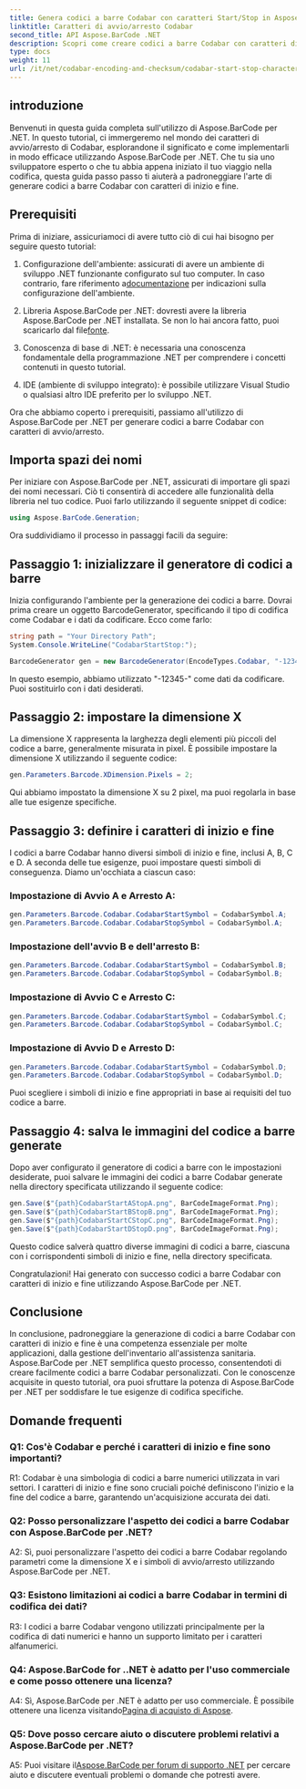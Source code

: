 ```yaml
---
title: Genera codici a barre Codabar con caratteri Start/Stop in Aspose.BarCode per .NET
linktitle: Caratteri di avvio/arresto Codabar
second_title: API Aspose.BarCode .NET
description: Scopri come creare codici a barre Codabar con caratteri di inizio e fine utilizzando Aspose.BarCode per .NET. Una guida passo passo per gli sviluppatori.
type: docs
weight: 11
url: /it/net/codabar-encoding-and-checksum/codabar-start-stop-characters/
---
```

## introduzione

Benvenuti in questa guida completa sull'utilizzo di Aspose.BarCode per .NET. In questo tutorial, ci immergeremo nel mondo dei caratteri di avvio/arresto di Codabar, esplorandone il significato e come implementarli in modo efficace utilizzando Aspose.BarCode per .NET. Che tu sia uno sviluppatore esperto o che tu abbia appena iniziato il tuo viaggio nella codifica, questa guida passo passo ti aiuterà a padroneggiare l'arte di generare codici a barre Codabar con caratteri di inizio e fine.

## Prerequisiti

Prima di iniziare, assicuriamoci di avere tutto ciò di cui hai bisogno per seguire questo tutorial:

1.  Configurazione dell'ambiente: assicurati di avere un ambiente di sviluppo .NET funzionante configurato sul tuo computer. In caso contrario, fare riferimento a[documentazione](https://reference.aspose.com/barcode/net/) per indicazioni sulla configurazione dell'ambiente.

2. Libreria Aspose.BarCode per .NET: dovresti avere la libreria Aspose.BarCode per .NET installata. Se non lo hai ancora fatto, puoi scaricarlo dal file[fonte](https://releases.aspose.com/barcode/net/).

3. Conoscenza di base di .NET: è necessaria una conoscenza fondamentale della programmazione .NET per comprendere i concetti contenuti in questo tutorial.

4. IDE (ambiente di sviluppo integrato): è possibile utilizzare Visual Studio o qualsiasi altro IDE preferito per lo sviluppo .NET.

Ora che abbiamo coperto i prerequisiti, passiamo all'utilizzo di Aspose.BarCode per .NET per generare codici a barre Codabar con caratteri di avvio/arresto.

## Importa spazi dei nomi

Per iniziare con Aspose.BarCode per .NET, assicurati di importare gli spazi dei nomi necessari. Ciò ti consentirà di accedere alle funzionalità della libreria nel tuo codice. Puoi farlo utilizzando il seguente snippet di codice:

```csharp
using Aspose.BarCode.Generation;
```

Ora suddividiamo il processo in passaggi facili da seguire:

## Passaggio 1: inizializzare il generatore di codici a barre

Inizia configurando l'ambiente per la generazione dei codici a barre. Dovrai prima creare un oggetto BarcodeGenerator, specificando il tipo di codifica come Codabar e i dati da codificare. Ecco come farlo:

```csharp
string path = "Your Directory Path";
System.Console.WriteLine("CodabarStartStop:");

BarcodeGenerator gen = new BarcodeGenerator(EncodeTypes.Codabar, "-12345-");
```

In questo esempio, abbiamo utilizzato "-12345-" come dati da codificare. Puoi sostituirlo con i dati desiderati.

## Passaggio 2: impostare la dimensione X

La dimensione X rappresenta la larghezza degli elementi più piccoli del codice a barre, generalmente misurata in pixel. È possibile impostare la dimensione X utilizzando il seguente codice:

```csharp
gen.Parameters.Barcode.XDimension.Pixels = 2;
```

Qui abbiamo impostato la dimensione X su 2 pixel, ma puoi regolarla in base alle tue esigenze specifiche.

## Passaggio 3: definire i caratteri di inizio e fine

I codici a barre Codabar hanno diversi simboli di inizio e fine, inclusi A, B, C e D. A seconda delle tue esigenze, puoi impostare questi simboli di conseguenza. Diamo un'occhiata a ciascun caso:

### Impostazione di Avvio A e Arresto A:

```csharp
gen.Parameters.Barcode.Codabar.CodabarStartSymbol = CodabarSymbol.A;
gen.Parameters.Barcode.Codabar.CodabarStopSymbol = CodabarSymbol.A;
```

### Impostazione dell'avvio B e dell'arresto B:

```csharp
gen.Parameters.Barcode.Codabar.CodabarStartSymbol = CodabarSymbol.B;
gen.Parameters.Barcode.Codabar.CodabarStopSymbol = CodabarSymbol.B;
```

### Impostazione di Avvio C e Arresto C:

```csharp
gen.Parameters.Barcode.Codabar.CodabarStartSymbol = CodabarSymbol.C;
gen.Parameters.Barcode.Codabar.CodabarStopSymbol = CodabarSymbol.C;
```

### Impostazione di Avvio D e Arresto D:

```csharp
gen.Parameters.Barcode.Codabar.CodabarStartSymbol = CodabarSymbol.D;
gen.Parameters.Barcode.Codabar.CodabarStopSymbol = CodabarSymbol.D;
```

Puoi scegliere i simboli di inizio e fine appropriati in base ai requisiti del tuo codice a barre.

## Passaggio 4: salva le immagini del codice a barre generate

Dopo aver configurato il generatore di codici a barre con le impostazioni desiderate, puoi salvare le immagini dei codici a barre Codabar generate nella directory specificata utilizzando il seguente codice:

```csharp
gen.Save($"{path}CodabarStartAStopA.png", BarCodeImageFormat.Png);
gen.Save($"{path}CodabarStartBStopB.png", BarCodeImageFormat.Png);
gen.Save($"{path}CodabarStartCStopC.png", BarCodeImageFormat.Png);
gen.Save($"{path}CodabarStartDStopD.png", BarCodeImageFormat.Png);
```

Questo codice salverà quattro diverse immagini di codici a barre, ciascuna con i corrispondenti simboli di inizio e fine, nella directory specificata.

Congratulazioni! Hai generato con successo codici a barre Codabar con caratteri di inizio e fine utilizzando Aspose.BarCode per .NET.

## Conclusione

In conclusione, padroneggiare la generazione di codici a barre Codabar con caratteri di inizio e fine è una competenza essenziale per molte applicazioni, dalla gestione dell'inventario all'assistenza sanitaria. Aspose.BarCode per .NET semplifica questo processo, consentendoti di creare facilmente codici a barre Codabar personalizzati. Con le conoscenze acquisite in questo tutorial, ora puoi sfruttare la potenza di Aspose.BarCode per .NET per soddisfare le tue esigenze di codifica specifiche.

## Domande frequenti

### Q1: Cos'è Codabar e perché i caratteri di inizio e fine sono importanti?

R1: Codabar è una simbologia di codici a barre numerici utilizzata in vari settori. I caratteri di inizio e fine sono cruciali poiché definiscono l'inizio e la fine del codice a barre, garantendo un'acquisizione accurata dei dati.

### Q2: Posso personalizzare l'aspetto dei codici a barre Codabar con Aspose.BarCode per .NET?

A2: Sì, puoi personalizzare l'aspetto dei codici a barre Codabar regolando parametri come la dimensione X e i simboli di avvio/arresto utilizzando Aspose.BarCode per .NET.

### Q3: Esistono limitazioni ai codici a barre Codabar in termini di codifica dei dati?

R3: I codici a barre Codabar vengono utilizzati principalmente per la codifica di dati numerici e hanno un supporto limitato per i caratteri alfanumerici.

### Q4: Aspose.BarCode for ..NET è adatto per l'uso commerciale e come posso ottenere una licenza?

 A4: Sì, Aspose.BarCode per .NET è adatto per uso commerciale. È possibile ottenere una licenza visitando[Pagina di acquisto di Aspose](https://purchase.aspose.com/buy).

### Q5: Dove posso cercare aiuto o discutere problemi relativi a Aspose.BarCode per .NET?

 A5: Puoi visitare il[Aspose.BarCode per forum di supporto .NET](https://forum.aspose.com/c/barcode/13) per cercare aiuto e discutere eventuali problemi o domande che potresti avere.